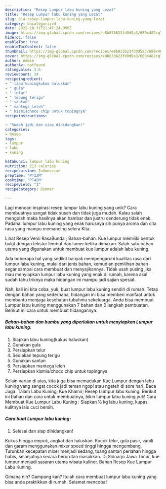 ```yaml
---
description: "Resep Lumpur labu kuning yang Lezat"
title: "Resep Lumpur labu kuning yang Lezat"
slug: 614-resep-lumpur-labu-kuning-yang-lezat
category: Uncategorized
date: 2022-10-31T21:41:24.996Z
image: https://img-global.cpcdn.com/recipes/e8b833623fd0d5a3/680x482cq70/lumpur-labu-kuning-foto-resep-utama.jpg
hideToc: false
enableToc: true
enableTocContent: false
thumbnail: https://img-global.cpcdn.com/recipes/e8b833623fd0d5a3/680x482cq70/lumpur-labu-kuning-foto-resep-utama.jpg
cover: https://img-global.cpcdn.com/recipes/e8b833623fd0d5a3/680x482cq70/lumpur-labu-kuning-foto-resep-utama.jpg
author: Admin
authorAv: notfound
ratingvalue: 3.6
reviewcount: 14
recipeingredient:
- " labu kuningkukus haluskan"
- " gula"
- " telur"
- " tepung terigu"
- " santan"
- " mantega leleh"
- " kismischoco chip untuk topingnya"
recipeinstructions:

- "Sudah jadi dan siap dihidangkan!"
categories:
- Resep
tags:
- lumpur
- labu
- kuning

katakunci: lumpur labu kuning 
nutrition: 213 calories
recipecuisine: Indonesian
preptime: "PT12M"
cooktime: "PT45M"
recipeyield: "1"
recipecategory: Dinner

---
```





Lagi mencari inspirasi resep lumpur labu kuning yang unik? Cara membuatnya sangat tidak susah dan tidak juga mudah. Kalau salah mengolah maka hasilnya akan hambar dan justru cenderung tidak enak. Padahal lumpur labu kuning yang enak harusnya sih punya aroma dan cita rasa yang mampu memancing selera Kita.





Lihat Resep Versi RasaBunda ; Bahan-bahan. Kue lumpur memiliki bentuk bulat dengan tekstur lembut dan lumer ketika dimakan. Salah satu bahan utama yang digunakan untuk membuat kue lumpur adalah labu kuning.

Ada beberapa hal yang sedikit banyak mempengaruhi kualitas rasa dari lumpur labu kuning, mulai dari jenis bahan, kemudian pemilihan bahan segar sampai cara membuat dan menyajikannya. Tidak usah pusing jika mau menyiapkan lumpur labu kuning yang enak di rumah, karena asal sudah tahu triknya maka hidangan ini mampu jadi sajian spesial.






Nah, kali ini kita coba, yuk, buat lumpur labu kuning sendiri di rumah. Tetap dengan bahan yang sederhana, hidangan ini bisa memberi manfaat untuk membantu menjaga kesehatan tubuhmu sekeluarga. Anda bisa membuat Lumpur labu kuning menggunakan 7 bahan dan 0 langkah pembuatan. Berikut ini cara untuk membuat hidangannya.

<!--inarticleads1-->

##### Bahan-bahan dan bumbu yang diperlukan untuk menyiapkan Lumpur labu kuning:

1. Siapkan  labu kuning(kukus haluskan)
1. Gunakan  gula
1. Persiapkan  telur
1. Sediakan  tepung terigu
1. Gunakan  santan
1. Persiapkan  mantega leleh
1. Persiapkan  kismis/choco chip untuk topingnya


Selain varian di atas, kita juga bisa memadukan Kue Lumpur dengan labu kuning yang sangat cocok jadi teman ngopi atau ngeteh di sore hari. Baca Juga: Talam Labu Kuning; Kue Khamir; Resep Lumpur labu kuning. Berikut ini bahan dan cara untuk membuatnya, bikin lumpur labu kuning yuk! Cara Membuat Kue Lumpur Labu Kuning : Siapkan ½ kg labu kuning, kupas kulitnya lalu cuci bersih. 

<!--inarticleads2-->

##### Cara buat Lumpur labu kuning:


1. Selesai dan siap dihidangkan!

Kukus hingga empuk, angkat dan haluskan. Kocok telur, gula pasir, vanili dan garam menggunakan mixer speed tinggi hingga mengembang. Turunkan kecepatan mixer menjadi sedang, tuang santan perlahan hingga habis, selanjutnya secara berurutan masukkan. Di Sidoarjo Jawa Timur, kue lumpur menjadi sasaran utama wisata kuliner. Bahan Resep Kue Lumpur Labu Kuning. 

Gimana nih? Gampang kan? Itulah cara membuat lumpur labu kuning yang bisa anda praktikkan di rumah. Selamat mencoba!
